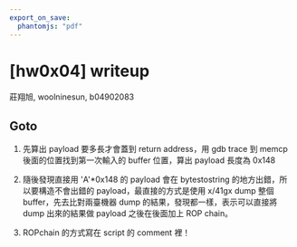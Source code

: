 ```yaml
---
export_on_save:
  phantomjs: "pdf"
---
```


# [hw0x04] writeup
莊翔旭, woolninesun, b04902083

## Goto

1. 先算出 payload 要多長才會蓋到 return address，用 gdb trace 到 memcp 後面的位置找到第一次輸入的 buffer 位置，算出 payload 長度為 0x148

2. 隨後發現直接用 'A'*0x148 的 payload 會在 bytestostring 的地方出錯，所以要構造不會出錯的 payload，最直接的方式是使用 x/41gx dump 整個 buffer，先去比對兩臺機器 dump 的結果，發現都一樣，表示可以直接將 dump 出來的結果做 payload 之後在後面加上 ROP chain。

3. ROPchain 的方式寫在 script 的 comment 裡！
